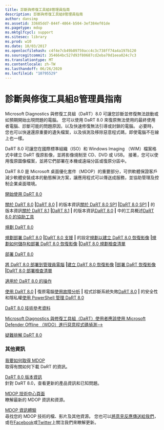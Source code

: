 ```yaml
---
title: 診斷與修復工具組8管理員指南
description: 診斷與修復工具組8管理員指南
author: dansimp
ms.assetid: 33685dd7-844f-4864-b504-3ef384ef01de
ms.pagetype: mdop
ms.mktglfcycl: support
ms.sitesec: library
ms.prod: w10
ms.date: 10/03/2017
ms.openlocfilehash: c4f4e7cb49b89759acc4c3c738ff74a4a197b120
ms.sourcegitcommit: 354664bc527d93f80687cd2eba70d1eea024c7c3
ms.translationtype: MT
ms.contentlocale: zh-TW
ms.lasthandoff: 06/26/2020
ms.locfileid: "10795529"
---
```

# 診斷與修復工具組8管理員指南


Microsoft Diagnostics 與修復工具組（DaRT）8.0 可讓您診斷並修復無法啟動或如預期開始出現問題的電腦。 您可以使用 DaRT 8.0 來復原無法使用的最終使用者電腦、診斷可能的問題原因，以及快速修復無法引導或封鎖的電腦。 必要時，您也可以快速還原重要的遺失檔案，以及偵測及移除惡意程式碼，即使電腦不在線上也一樣。

DaRT 8.0 可讓您在國際標準組織（ISO）和 Windows Imaging （WIM）檔案格式中建立 DaRT 復原影像，並將影像燒制至 CD、DVD 或 USB。 接著，您可以使用復原圖像檔案，並將它們部署在本機或遠端分區或復原分區中。

DaRT 8.0 是 Microsoft 桌面優化套件（MDOP）的重要部分，可供軟體保證客戶減少軟體安裝成本的動態解決方案，讓應用程式可以傳送成服務，並協助管理及控制企業桌面環境。

<a href="" id="getting-started-with-dart-8-0"></a>[開始使用 DaRT 8.0](getting-started-with-dart-80-dart-8.md)  

[關於 DaRT 8.0](about-dart-80-dart-8.md) **|**[DaRT 8.0](release-notes-for-dart-80--dart-8.md) **|** 的版本資訊[關於 DaRT 8.0 SP1](about-dart-80-sp1.md) **|**[DaRT 8.0 SP1](release-notes-for-dart-80-sp1.md) **|** 的版本資訊[關於 DaRT 8.1](about-dart-81.md) **|**[DaRT 8.1](release-notes-for-dart-81.md) **|** 的版本資訊[DaRT 8.0](overview-of-the-tools-in-dart-80-dart-8.md) **|** 中的工具概述[DaRT 8.0 的協助工具](accessibility-for-dart-80-dart-8.md)

<a href="" id="planning-for-dart-8-0"></a>[規劃 DaRT 8.0](planning-for-dart-80-dart-8.md)  

[規劃部署 DaRT 8.0](planning-to-deploy-dart-80-dart-8.md) **|**[DaRT 8.0 支援](dart-80-supported-configurations-dart-8.md) **|** 的設定[規劃以建立 DaRT 8.0 恢復影像](planning-to-create-the-dart-80-recovery-image-dart-8.md) **|**[規劃如何儲存和部署 DaRT 8.0 恢復影像](planning-how-to-save-and-deploy-the-dart-80-recovery-image-dart-8.md) **|**[DaRT 8.0 規劃檢查清單](dart-80-planning-checklist-dart-8.md)

<a href="" id="deploying-dart-8-0"></a>[部署 DaRT 8.0](deploying-dart-80-dart-8.md)  

[將 DaRT 8.0 部署到管理員電腦](deploying-dart-80-to-administrator-computers-dart-8.md) **|**[建立 DaRT 8.0 恢復影像](creating-the-dart-80-recovery-image-dart-8.md) **|**[部署 DaRT 恢復影像](deploying-the-dart-recovery-image-dart-8.md) **|**[DaRT 8.0 部署檢查清單](dart-80-deployment-checklist-dart-8.md)

<a href="" id="operations-for-dart-8-0"></a>[適用於 DaRT 8.0 的操作](operations-for-dart-80-dart-8.md)  

[使用 DaRT 8.0](recovering-computers-using-dart-80-dart-8.md) **|** 復原電腦[使用故障分析](diagnosing-system-failures-with-crash-analyzer--dart-8.md) **|** 程式診斷系統失敗[DaRT 8.0](security-and-privacy-for-dart-80-dart-8.md) **|** 的安全性和隱私權[使用 PowerShell 管理 DaRT 8.0](administering-dart-80-using-powershell-dart-8.md)

<a href="" id="technical-reference-for-dart-8-0"></a>[DaRT 8.0 技術參考資料](technical-reference-for-dart-80-new-ia.md)  

[Microsoft Diagnostics 與修復工具組（DaRT）使用者應該使用 Microsoft Defender Offline （WDO）進行惡意程式碼偵測-->](use-windows-defender-offline-wdo-for-malware-protection-not-dart.md)

<a href="" id="troubleshooting-dart-8-0"></a>[疑難排解 DaRT 8.0](troubleshooting-dart-80-dart-8.md)  

### 其他資訊

<a href="" id="how-do-i-get-mdop"></a>[我要如何取得 MDOP](https://go.microsoft.com/fwlink/?LinkId=322049)  
取得有關如何下載 DaRT 的資訊。

<a href="" id="release-notes-for-dart-8-0"></a>[DaRT 8.0 版本資訊](release-notes-for-dart-80--dart-8.md)  
針對 DaRT 8.0，查看更新的產品資訊和已知問題。

<a href="" id="mdop-techcenter-page"></a>[MDOP 技術中心頁面](https://go.microsoft.com/fwlink/p/?LinkId=225286)  
瞭解最新的 MDOP 資訊和資源。

<a href="" id="mdop-information-experience"></a>[MDOP 資訊體驗](https://go.microsoft.com/fwlink/p/?LinkId=236032)  
尋找您的 MDOP 技術的檔、影片及其他資源。 您也可以[將意見反應傳送給我們](mailto:MDOPDocs@microsoft.com)，或在[Facebook](https://go.microsoft.com/fwlink/p/?LinkId=242445)或[Twitter](https://go.microsoft.com/fwlink/p/?LinkId=242447)上關注我們來瞭解更新。

 

 





